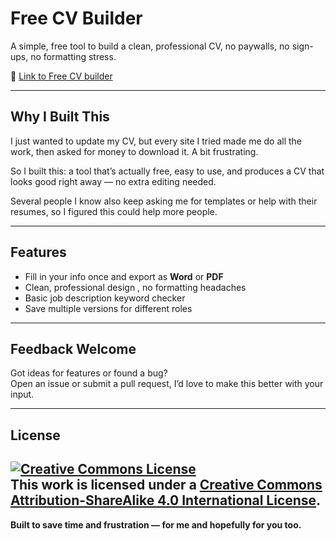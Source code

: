 # Free CV Builder

A simple, free tool to build a clean, professional CV, no paywalls, no sign-ups, no formatting stress.

🔗 [Link to Free CV builder ](https://github.com/meronmkifle/free-cv-builder/tree/main)

---

## Why I Built This

I just wanted to update my CV, but every site I tried made me do all the work, then asked for money to download it. A bit frustrating.

So I built this: a tool that’s actually free, easy to use, and produces a CV that looks good right away — no extra editing needed.

Several people I know also keep asking me for templates or help with their resumes, so I figured this could help more people.

---

## Features

- Fill in your info once and export as **Word** or **PDF**
- Clean, professional design , no formatting headaches
- Basic job description keyword checker
- Save multiple versions for different roles

---

## Feedback Welcome

Got ideas for features or found a bug?  
Open an issue or submit a pull request,  I’d love to make this better with your input.

---

## License
<a rel="license" href="http://creativecommons.org/licenses/by-sa/4.0/"><img alt="Creative Commons License" style="border-width:0" src="https://i.creativecommons.org/l/by-sa/4.0/88x31.png" /></a><br />This work is licensed under a <a rel="license" href="http://creativecommons.org/licenses/by-sa/4.0/">Creative Commons Attribution-ShareAlike 4.0 International License</a>.
---

**Built to save time and frustration — for me and hopefully for you too.**
